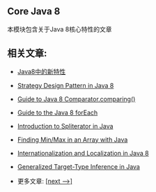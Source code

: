 ## Core Java 8

本模块包含关于Java 8核心特性的文章

## 相关文章:

- [Java8中的新特性](docs/Java8中的新特性.md)
- [Strategy Design Pattern in Java 8]()
- [Guide to Java 8 Comparator.comparing()]()
- [Guide to the Java 8 forEach]()
- [Introduction to Spliterator in Java]()
- [Finding Min/Max in an Array with Java]()
- [Internationalization and Localization in Java 8]()
- [Generalized Target-Type Inference in Java]()

- 更多文章: [[next -->]](../core-java-8-2/README.md)